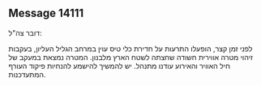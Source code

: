 ## Message 14111

דובר צה"ל:

לפני זמן קצר, הופעלו התרעות על חדירת כלי טיס עוין במרחב הגליל העליון, בעקבות זיהוי מטרה אווירית חשודה שחצתה לשטח הארץ מלבנון.
המטרה נמצאת במעקב של חיל האוויר והאירוע עודנו מתנהל.
יש להמשיך להישמע להנחיות פיקוד העורף המתעדכנות.

